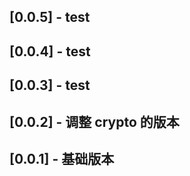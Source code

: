 ## [0.0.5] - test

## [0.0.4] - test

## [0.0.3] - test

## [0.0.2] - 调整 crypto 的版本

## [0.0.1] - 基础版本
